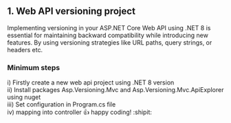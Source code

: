 ## 1. Web API versioning project<br>
Implementing versioning in your ASP.NET Core Web API using .NET 8 is essential for maintaining backward compatibility while introducing new features.
By using versioning strategies like URL paths, query strings, or headers etc.

### <b>Minimum steps</b></br>
 i) Firstly create a new web api project using .NET 8 version</br> ii) Install packages Asp.Versioning.Mvc and Asp.Versioning.Mvc.ApiExplorer using nuget</br> iii) Set configuration in Program.cs file</br> iv) mapping into controller :+1: happy coding! :shipit:

   
